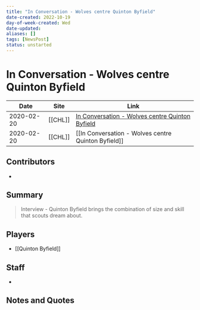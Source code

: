 ```yaml
---
title: "In Conversation - Wolves centre Quinton Byfield"
date-created: 2022-10-19
day-of-week-created: Wed
date-updated: 
aliases: []
tags: [NewsPost]
status: unstarted
---
```


# In Conversation - Wolves centre Quinton Byfield

| Date       | Site    | Link                                                                                                                    |
| ---------- | ------- | ----------------------------------------------------------------------------------------------------------------------- |
| 2020-02-20 | [[CHL]] | [In Conversation - Wolves centre Quinton Byfield](https://chl.ca/article/in-conversation-wolves-centre-quinton-byfield) |
| 2020-02-20 | [[CHL]] | [[In Conversation - Wolves centre Quinton Byfield]]                                                                                                                        |

## Contributors
- 


## Summary
> Interview - Quinton Byfield brings the combination of size and skill that scouts dream about.


## Players
- [[Quinton Byfield]]


## Staff
- 


## Notes and Quotes
> 

